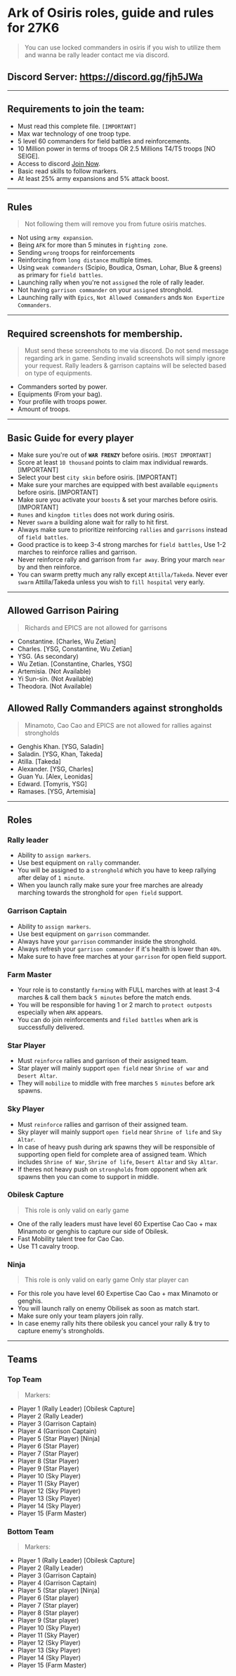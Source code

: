 # Ark of Osiris roles, guide and rules for 27K6

> You can use locked commanders in osiris if you wish to utilize them and wanna be rally leader contact me via discord.

## Discord Server: <a href="https://discord.gg/fjh5JWa">https://discord.gg/fjh5JWa</a>

---

## Requirements to join the team:

- Must read this complete file. `[IMPORTANT]`
- Max war technology of one troop type.
- 5 level 60 commanders for field battles and reinforcements.
- 10 Million power in terms of troops OR 2.5 Millions T4/T5 troops [NO SEIGE].
- Access to discord <a href="https://discord.gg/fjh5JWa">Join Now</a>.
- Basic read skills to follow markers.
- At least 25% army expansions and 5% attack boost.

---

## Rules

> Not following them will remove you from future osiris matches.

- Not using `army expansion`.
- Being `AFK` for more than 5 minutes in `fighting zone`.
- Sending `wrong` troops for reinforcements
- Reinforcing from `long distance` multiple times.
- Using `weak commanders` (Scipio, Boudica, Osman, Lohar, Blue & greens) as primary for `field battles`.
- Launching rally when you're not `assigned` the role of rally leader.
- Not having `garrison commander` on your `assigned` stronghold.
- Launching rally with `Epics`, `Not Allowed Commanders` ands `Non Expertize Commanders`.

---

## Required screenshots for membership.

> Must send these screenshots to me via discord.
> Do not send message regarding ark in game.
> Sending invalid screenshots will simply ignore your request.
> Rally leaders & garrison captains will be selected based on type of equipments.

- Commanders sorted by power.
- Equipments (From your bag).
- Your profile with troops power.
- Amount of troops.

---

## Basic Guide for every player

- Make sure you're out of <b>`WAR FRENZY`</b> before osiris. `[MOST IMPORTANT]`
- Score at least `10 thousand` points to claim max individual rewards. [IMPORTANT]
- Select your best `city skin` before osiris. [IMPORTANT]
- Make sure your marches are equipped with best available `equipments` before osiris. [IMPORTANT]
- Make sure you activate your `boosts` & set your marches before osiris. [IMPORTANT]
- `Runes` and `kingdom titles` does not work during osiris.
- Never `swarm` a building alone wait for rally to hit first.
- Always make sure to prioritize reinforcing `rallies` and `garrisons` instead of `field battles`.
- Good practice is to keep 3-4 strong marches for `field battles`, Use 1-2 marches to reinforce rallies and garrison.
- Never reinforce rally and garrison from `far away`. Bring your march `near` by and then reinforce.
- You can swarm pretty much any rally except `Attilla/Takeda`. Never ever `swarm` Attilla/Takeda unless you wish to `fill hospital` very early.

---

## Allowed Garrison Pairing

> Richards and EPICS are not allowed for garrisons

- Constantine. [Charles, Wu Zetian]
- Charles. [YSG, Constantine, Wu Zetian]
- YSG. (As secondary)
- Wu Zetian. [Constantine, Charles, YSG]
- Artemisia. (Not Available)
- Yi Sun-sin. (Not Available)
- Theodora. (Not Available)

## Allowed Rally Commanders against strongholds

> Minamoto, Cao Cao and EPICS are not allowed for rallies against strongholds

- Genghis Khan. [YSG, Saladin]
- Saladin. [YSG, Khan, Takeda]
- Atilla. [Takeda]
- Alexander. [YSG, Charles]
- Guan Yu. [Alex, Leonidas]
- Edward. [Tomyris, YSG]
- Ramases. [YSG, Artemisia]

---

## Roles

### Rally leader

- Ability to `assign markers`.
- Use best equipment on `rally` commander.
- You will be assigned to a `stronghold` which you have to keep rallying after delay of `1 minute`.
- When you launch rally make sure your free marches are already marching towards the stronghold for `open field` support.

### Garrison Captain

- Ability to `assign markers`.
- Use best equipment on `garrison` commander.
- Always have your `garrison` commander inside the stronghold.
- Always refresh your `garrison commander` if it's health is lower than `40%`.
- Make sure to have free marches at your `garrison` for open field support.

### Farm Master

- Your role is to constantly `farming` with FULL marches with at least 3-4 marches & call them back `5 minutes` before the match ends.
- You will be responsible for having 1 or 2 march to `protect outposts` especially when `ARK` appears.
- You can do join reinforcements and `filed battles` when ark is successfully delivered.

### Star Player

- Must `reinforce` rallies and garrison of their assigned team.
- Star player will mainly support `open field` near `Shrine of war` and `Desert Altar`.
- They will `mobilize` to middle with free marches `5 minutes` before ark spawns.

### Sky Player

- Must `reinforce` rallies and garrison of their assigned team.
- Sky player will mainly support `open field` near `Shrine of life` and `Sky Altar`.
- In case of heavy push during ark spawns they will be responsible of supporting open field for complete area of assigned team. Which includes `Shrine of War`, `Shrine of life`, `Desert Altar` and `Sky Altar`.
- If theres not heavy push on `strongholds` from opponent when ark spawns then you can come to support in middle.

### Obilesk Capture

> This role is only valid on early game

- One of the rally leaders must have level 60 Expertise Cao Cao + max Minamoto or genghis to capture our side of Obilesk.
- Fast Mobility talent tree for Cao Cao.
- Use T1 cavalry troop.

### Ninja

> This role is only valid on early game
> Only star player can

- For this role you have level 60 Expertise Cao Cao + max Minamoto or genghis.
- You will launch rally on enemy Obilisek as soon as match start.
- Make sure only your team players join rally.
- In case enemy rally hits there obilesk you cancel your rally & try to capture enemy's strongholds.

---

## Teams

### Top Team

> Markers:

- Player 1 (Rally Leader) [Obilesk Capture]
- Player 2 (Rally Leader)
- Player 3 (Garrison Captain)
- Player 4 (Garrison Captain)
- Player 5 (Star Player) [Ninja]
- Player 6 (Star Player)
- Player 7 (Star Player)
- Player 8 (Star Player)
- Player 9 (Star Player)
- Player 10 (Sky Player)
- Player 11 (Sky Player)
- Player 12 (Sky Player)
- Player 13 (Sky Player)
- Player 14 (Sky Player)
- Player 15 (Farm Master)

### Bottom Team

> Markers:

- Player 1 (Rally Leader) [Obilesk Capture]
- Player 2 (Rally Leader)
- Player 3 (Garrison Captain)
- Player 4 (Garrison Captain)
- Player 5 (Star player) [Ninja]
- Player 6 (Star player)
- Player 7 (Star player)
- Player 8 (Star player)
- Player 9 (Star player)
- Player 10 (Sky Player)
- Player 11 (Sky Player)
- Player 12 (Sky Player)
- Player 13 (Sky Player)
- Player 14 (Sky Player)
- Player 15 (Farm Master)
